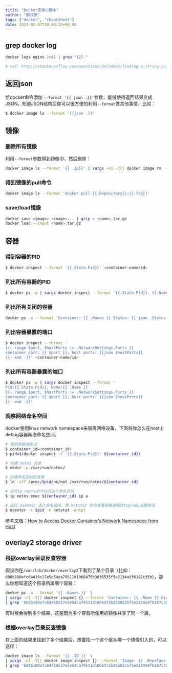 ```yaml
---
title: "Docker实用小脚本"
author: "颇忒脱"
tags: ["docker", "cheatsheet"]
date: 2021-01-07T10:08:22+08:00
---
```


<!--more-->

## grep docker log

```bash
docker logs nginx 2>&1 | grep "127." 

# ref: http://stackoverflow.com/questions/34724980/finding-a-string-in-docker-logs-of-container
```

## 返回json

给docker命令添加 `--format '{{ json .}}'`参数，能够使得返回结果变成JSON，知道JSON结构后你可以很方便的利用`--format`做其他事情，比如：

```bash
$ docker image ls --format '{{json .}}'
```

## 镜像

### 删除所有镜像

利用`--format`参数得到镜像ID，然后删除：

```bash
docker image ls --format '{{ .ID}}' | xargs -n1 -I{} docker image rm  {}
```

### 得到镜像的pull命令

```bash
docker image ls --format 'docker pull {{.Repository}}:{{.Tag}}'
```

### save/load镜像

```bash
docker save <image> <image>... | gzip > <name>.tar.gz
docker load --input <name>.tar.gz
```

## 容器

### 得到容器的PID

```bash
$ docker inspect --format '{{.State.Pid}}' <container-name/id>
```

### 列出所有容器的PID

```bash
$ docker ps -q | xargs docker inspect --format '{{.State.Pid}}, {{.Name}}'
```

### 列出所有关闭的容器

```bash
docker ps -a --format 'Container: {{ .Names }} Status: {{ json .Status }}' | grep 'Exited'
```

### 列出容器暴露的端口

```bash
$ docker inspect --format '
{{- range $port, $hostPorts := .NetworkSettings.Ports }}
container port: {{ $port }}, host ports: {{json $hostPorts}}
{{- end -}}' <container-name/id>
```

### 列出所有容器暴露的端口

```bash
$ docker ps -q | xargs docker inspect --format '
Pid:{{.State.Pid}}, Name:{{ .Name }}
{{- range $port, $hostPorts := .NetworkSettings.Ports }}
container port: {{ $port }}, host ports: {{json $hostPorts}}
{{- end -}}'
```

### 观察网络命名空间

docker使用linux network namespace来隔离网络设备，下面将你怎么在host上debug容器网络命名空间。

```bash
# 得到容器进程id
$ container_id=<container_id>
$ pid=$(docker inspect -f '{{.State.Pid}}' ${container_id})

# 创建 netns 目录
$ mkdir -p /var/run/netns/

# 创建命名空间软连接
$ ln -sfT /proc/$pid/ns/net /var/run/netns/${container_id}

# 运行ip netns命令访问这个命名空间
$ ip netns exec ${container_id} ip a

# 运行 nsenter 进入命名空间，用 netstat 命令查看容器进程的tcp/udp连接情况
$ nsenter -t $pid -n netstat -antpl
```

参考文档：[How to Access Docker Container’s Network Namespace from Host][1]


## overlay2 storage driver

### 根据overlay目录反查容器

假设你在`/var/lib/docker/overlay2`下看到了某个目录（比如：`608b180efc64419c27e5e54ca79511d1066475b3636535f5e2134a9f6187c35b`），那么你想知道这个目录所属哪个容器：

```bash
docker ps -a --format '{{ .Names }}' \
| xargs -n1 -I{} docker inspect {} --format 'Container: {{ .Name }} Dir: {{ .GraphDriver.Data.LowerDir }}' \
| grep '608b180efc64419c27e5e54ca79511d1066475b3636535f5e2134a9f6187c35b'
```

有时候会得到多个结果，这是因为多个容器所使用的镜像共享了同一个层。

### 根据overlay目录反查镜像

在上面的结果里找到了多个结果后，想要找一个这个层从哪一个镜像引入的，可以这样：

```bash
docker image ls --format '{{ .ID }}' \
| xargs -n1 -I{} docker image inspect {} --format 'Image: {{ .RepoTags }} Dir: {{ .GraphDriver.Data.LowerDir }}' \
| grep '608b180efc64419c27e5e54ca79511d1066475b3636535f5e2134a9f6187c35b'
```

[1]: https://www.thegeekdiary.com/how-to-access-docker-containers-network-namespace-from-host/
